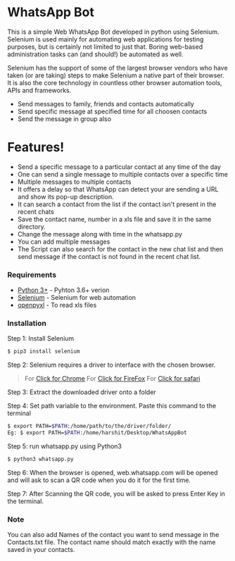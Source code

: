# WhatsApp Bot

This is a simple Web WhatsApp Bot developed in python using Selenium. 
Selenium is used mainly for automating web applications for testing purposes, but is certainly not limited to just that. Boring web-based administration tasks can (and should!) be automated as well.

Selenium has the support of some of the largest browser vendors who have taken (or are taking) steps to make Selenium a native part of their browser. It is also the core technology in countless other browser automation tools, APIs and frameworks.

  - Send messages to family, friends and contacts automatically
  - Send specific message at specified time for all choosen contacts
  - Send the message in group also

# Features!

  - Send a specific message to a particular contact at any time of the day
  - One can send a single message to multiple contacts over a specific time
  - Multiple messages to multiple contacts
  - It offers a delay so that WhatsApp can detect your are sending a URL and show its pop-up description.
  - It can search a contact from the list if the contact isn't present in the recent chats
  - Save the contact name, number in a xls file and save it in the same directory.
  - Change the message along with time in the whatsapp.py
  - You can add multiple messages
  - The Script can also search for the contact in the new chat list and then send message if the contact is not found in the recent chat list.
  
### Requirements

* [Python 3+](https://www.python.org/download/releases/3.0/?) - Pyhton 3.6+ verion
* [Selenium](https://github.com/SeleniumHQ/selenium) - Selenium for web automation
* [openpyxl](https://pypi.org/project/openpyxl/) - To read xls files

### Installation

Step 1: Install Selenium 
```sh
$ pip3 install selenium
```

Step 2: Selenium requires a driver to interface with the chosen browser.
> For [Click for Chrome](https://sites.google.com/a/chromium.org/chromedriver/downloads)
> For [Click for FireFox](https://github.com/mozilla/geckodriver/releases)
> For [Click for safari](https://webkit.org/blog/6900/webdriver-support-in-safari-10)

Step 3: Extract the downloaded driver onto a folder

Step 4: Set path variable to the environment. Paste this command to the terminal
```sh
$ export PATH=$PATH:/home/path/to/the/driver/folder/
Eg: $ export PATH=$PATH:/home/harshit/Desktop/WhatsAppBot
```
Step 5: run whatsapp.py using Python3
```sh
$ python3 whatsapp.py
```
Step 6: When the browser is opened, web.whatsapp.com will be opened and will ask to scan a QR code when you do it for the first time.

Step 7: After Scanning the QR code, you will be asked to press Enter Key in the terminal.

### Note

You can also add Names of the contact you want to send message in the Contacts.txt file.
The contact name should match exactly with the name saved in your contacts.
